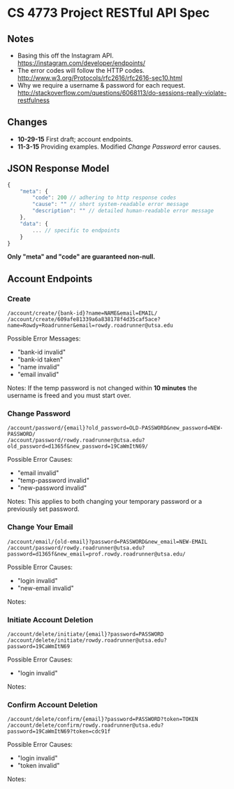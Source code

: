# CS 4773 Project RESTful API Spec


## Notes
- Basing this off the Instagram API.  
https://instagram.com/developer/endpoints/
- The error codes will follow the HTTP codes.  
http://www.w3.org/Protocols/rfc2616/rfc2616-sec10.html
- Why we require a username & password for each request.  
http://stackoverflow.com/questions/6068113/do-sessions-really-violate-restfulness


## Changes
- **10-29-15** First draft; account endpoints.
- **11-3-15** Providing examples. Modified _Change Password_ error causes.


## JSON Response Model
```js
{
    "meta": {
        "code": 200 // adhering to http response codes
        "cause": "" // short system-readable error message
        "description": "" // detailed human-readable error message
    },
    "data": {
        ... // specific to endpoints
    }
}
```

**Only "meta" and "code" are guaranteed non-null.**


## Account Endpoints
### Create
`/account/create/{bank-id}?name=NAME&email=EMAIL/`  
`/account/create/609afe81339a6a838178f4d35caf5ace?name=Rowdy+Roadrunner&email=rowdy.roadrunner@utsa.edu`

Possible Error Messages:
- "bank-id invalid"
- "bank-id taken"
- "name invalid"
- "email invalid"

Notes:
If the temp password is not changed within **10 minutes** the username is freed
and you must start over.

### Change Password
`/account/password/{email}?old_password=OLD-PASSWORD&new_password=NEW-PASSWORD/`  
`/account/password/rowdy.roadrunner@utsa.edu?old_password=d1365f&new_password=19CaWmItN69/`

Possible Error Causes:
- "email invalid"
- "temp-password invalid"
- "new-password invalid"

Notes:
This applies to both changing your temporary password or a previously set
password.

### Change Your Email
`/account/email/{old-email}?password=PASSWORD&new_email=NEW-EMAIL`
`/account/password/rowdy.roadrunner@utsa.edu?password=d1365f&new_email=prof.rowdy.roadrunner@utsa.edu/`

Possible Error Causes:
- "login invalid"
- "new-email invalid"

Notes:

### Initiate Account Deletion
`/account/delete/initiate/{email}?password=PASSWORD`
`/account/delete/initiate/rowdy.roadrunner@utsa.edu?password=19CaWmItN69`

Possible Error Causes:
- "login invalid"

Notes:

### Confirm Account Deletion
`/account/delete/confirm/{email}?password=PASSWORD?token=TOKEN`
`/account/delete/confirm/rowdy.roadrunner@utsa.edu?password=19CaWmItN69?token=cdc91f`

Possible Error Causes:
- "login invalid"
- "token invalid"

Notes:
